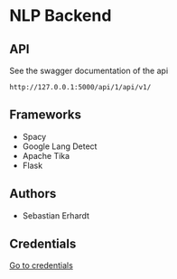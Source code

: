 # NLP Backend

## API
See the swagger documentation of the api
```
http://127.0.0.1:5000/api/1/api/v1/
```

## Frameworks
* Spacy
* Google Lang Detect
* Apache Tika
* Flask


## Authors
* Sebastian Erhardt

## Credentials

[Go to credentials](./CREDENTIALS.md)